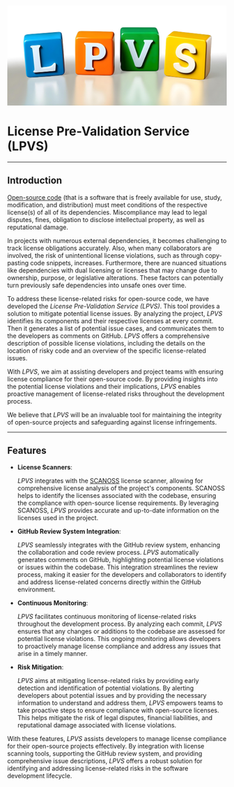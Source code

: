 ![Logo for light mode](img/lpvs-light.png)

# License Pre-Validation Service (LPVS)

---
## Introduction
[Open-source code](https://en.wikipedia.org/wiki/Open-source_software) (that is a software that is freely available for use, study, modification, and distribution) must meet conditions of the respective license(s) of all of its dependencies. Miscompliance may lead to legal disputes, fines, obligation to disclose intellectual property, as well as reputational damage.

In projects with numerous external dependencies, it becomes challenging to track license obligations accurately. Also, when many collaborators are involved, the risk of unintentional license violations, such as through copy-pasting code snippets, increases. Furthermore, there are nuanced situations like dependencies with dual licensing or licenses that may change due to ownership, purpose, or legislative alterations. These factors can potentially turn previously safe dependencies into unsafe ones over time.

To address these license-related risks for open-source code, we have developed the _License Pre-Validation Service (LPVS)_. This tool provides a solution to mitigate potential license issues. By analyzing the project, _LPVS_ identifies its components and their respective licenses at every commit. Then it generates a list of potential issue cases, and communicates them to the developers as comments on GitHub. _LPVS_ offers a comprehensive description of possible license violations, including the details on the location of risky code and an overview of the specific license-related issues.

With _LPVS_, we aim at assisting developers and project teams with ensuring license compliance for their open-source code. By providing insights into the potential license violations and their implications, _LPVS_ enables proactive management of license-related risks throughout the development process.

We believe that _LPVS_ will be an invaluable tool for maintaining the integrity of open-source projects and safeguarding against license infringements.

---
## Features

- **License Scanners**:

  _LPVS_ integrates with the [SCANOSS](https://www.scanoss.com) license scanner, allowing for comprehensive license analysis of the project's components. SCANOSS helps to identify the licenses associated with the codebase, ensuring the compliance with open-source license requirements. By leveraging SCANOSS, _LPVS_ provides accurate and up-to-date information on the licenses used in the project.

- **GitHub Review System Integration**:

  _LPVS_ seamlessly integrates with the GitHub review system, enhancing the collaboration and code review process. _LPVS_ automatically generates comments on GitHub, highlighting potential license violations or issues within the codebase. This integration streamlines the review process, making it easier for the developers and collaborators to identify and address license-related concerns directly within the GitHub environment.

- **Continuous Monitoring**:

  _LPVS_ facilitates continuous monitoring of license-related risks throughout the development process. By analyzing each commit, _LPVS_ ensures that any changes or additions to the codebase are assessed for potential license violations. This ongoing monitoring allows developers to proactively manage license compliance and address any issues that arise in a timely manner.

- **Risk Mitigation**:

  _LPVS_ aims at mitigating license-related risks by providing early detection and identification of potential violations. By alerting developers about potential issues and by providing the necessary information to understand and address them, _LPVS_ empowers teams to take proactive steps to ensure compliance with open-source licenses. This helps mitigate the risk of legal disputes, financial liabilities, and reputational damage associated with license violations.

With these features, _LPVS_ assists developers to manage license compliance for their open-source projects effectively. By integration with license scanning tools, supporting the GitHub review system, and providing comprehensive issue descriptions, _LPVS_ offers a robust solution for identifying and addressing license-related risks in the software development lifecycle.
